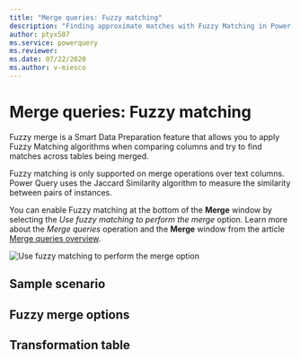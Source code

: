 ```yaml
---
title: "Merge queries: Fuzzy matching"
description: "Finding approximate matches with Fuzzy Matching in Power Query's merge operations"
author: ptyx507
ms.service: powerquery
ms.reviewer: 
ms.date: 07/22/2020
ms.author: v-miesco
---
```

# Merge queries: Fuzzy matching

Fuzzy merge is a Smart Data Preparation feature that allows you to apply Fuzzy Matching algorithms when comparing columns and try to find matches across tables being merged. 

Fuzzy matching is only supported on merge operations over text columns. Power Query uses the Jaccard Similarity algorithm to measure the similarity between pairs of instances. 

You can enable Fuzzy matching at the bottom of the **Merge** window by selecting the *Use fuzzy matching to perform the merge* option. Learn more about the *Merge queries* operation and the **Merge** window from the article [Merge queries overview](merge-queries-overview.md).

![Use fuzzy matching to perform the merge option](images/placeholder.png)

## Sample scenario

## Fuzzy merge options

## Transformation table